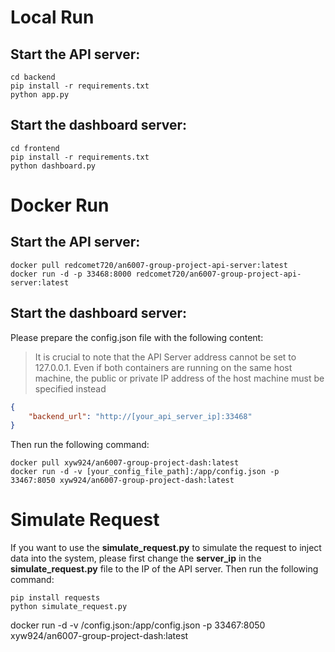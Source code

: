 # Local Run

## Start the API server:
```shell
cd backend
pip install -r requirements.txt
python app.py
```
## Start the dashboard server:
```shell
cd frontend
pip install -r requirements.txt
python dashboard.py
```

# Docker Run
## Start the API server:
```shell
docker pull redcomet720/an6007-group-project-api-server:latest
docker run -d -p 33468:8000 redcomet720/an6007-group-project-api-server:latest
```
## Start the dashboard server:
Please prepare the config.json file with the following content:
> It is crucial to note that the API Server address cannot be set to 127.0.0.1. Even if both containers are running on the same host machine, the public or private IP address of the host machine must be specified instead
```json
{
    "backend_url": "http://[your_api_server_ip]:33468"
}
```
Then run the following command:
```shell
docker pull xyw924/an6007-group-project-dash:latest
docker run -d -v [your_config_file_path]:/app/config.json -p 33467:8050 xyw924/an6007-group-project-dash:latest
```
# Simulate Request
If you want to use the **simulate_request.py** to simulate the request to inject data into the system, please first change the **server_ip** in the **simulate_request.py** file to the IP of the API server.
Then run the following command:
```shell
pip install requests
python simulate_request.py
```


docker run -d -v /config.json:/app/config.json -p 33467:8050 xyw924/an6007-group-project-dash:latest



